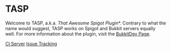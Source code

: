 # TASP

Welcome to TASP, a.k.a. *That Awesome Spigot Plugin**.  Contrary to what the name would suggest, TASP works on Spigot and Bukkit servers
equally well.  For more information about the plugin, visit the [BukkitDev Page](http://dev.bukkit.org/bukkit-plugins/tasp/).

[CI Server](http://ci.spencercolton.tech/)
[Issue Tracking](http://issues.spencercolton.tech/)
